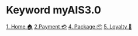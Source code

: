 # Keyword myAIS3.0

<a href="https://github.com/NopparatP/ToroSandBox/blob/main/Home%20%F0%9F%8F%A0" target="_blank">1. Home 🏠</a>
<a href="https://github.com/NopparatP/ToroSandBox/blob/main/Home%20%F0%9F%8F%A0" target="_blank">2.Payment 💳</a>
<a href="https://github.com/NopparatP/ToroSandBox/blob/main/Home%20%F0%9F%8F%A0" target="_blank">4. Package 📦</a>
<a href="https://github.com/NopparatP/ToroSandBox/blob/main/Home%20%F0%9F%8F%A0" target="_blank">5. Loyalty 👑</a>
